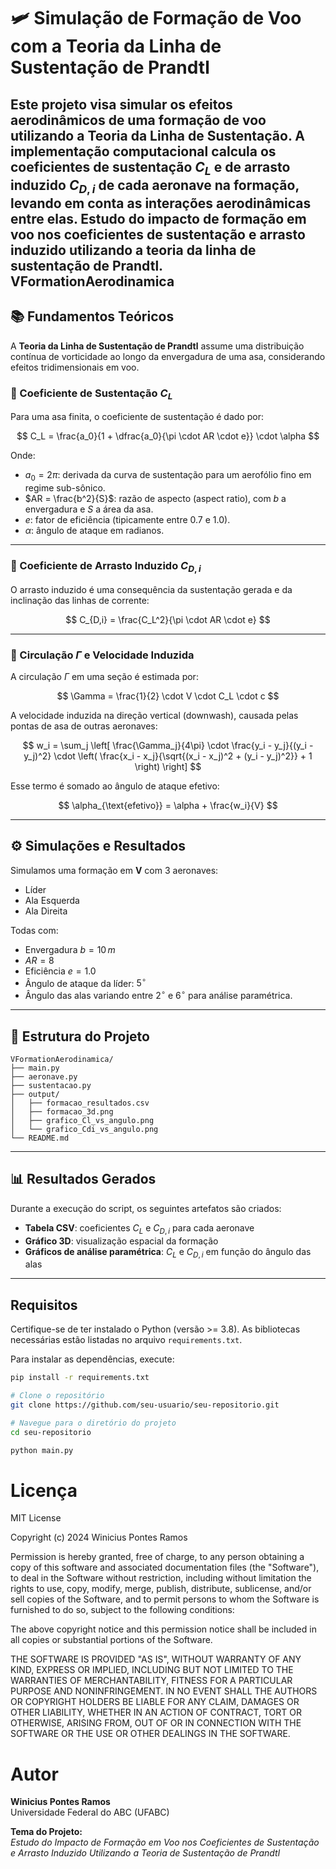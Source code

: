 # 🛩️ Simulação de Formação de Voo com a Teoria da Linha de Sustentação de Prandtl

Este projeto visa simular os efeitos aerodinâmicos de uma formação de voo utilizando a **Teoria da Linha de Sustentação**. A implementação computacional calcula os coeficientes de sustentação $C_L$ e de arrasto induzido $C_{D,i}$ de cada aeronave na formação, levando em conta as interações aerodinâmicas entre elas.
Estudo do impacto de formação em voo nos coeficientes de sustentação e arrasto induzido utilizando a teoria da linha de sustentação de Prandtl.
VFormationAerodinamica
---

## 📚 Fundamentos Teóricos

A **Teoria da Linha de Sustentação de Prandtl** assume uma distribuição contínua de vorticidade ao longo da envergadura de uma asa, considerando efeitos tridimensionais em voo.

### 📌 Coeficiente de Sustentação $C_L$

Para uma asa finita, o coeficiente de sustentação é dado por:

$$
C_L = \frac{a_0}{1 + \dfrac{a_0}{\pi \cdot AR \cdot e}} \cdot \alpha
$$

Onde:
- $a_0 = 2\pi$: derivada da curva de sustentação para um aerofólio fino em regime sub-sônico.
- $AR = \frac{b^2}{S}$: razão de aspecto (aspect ratio), com $b$ a envergadura e $S$ a área da asa.
- $e$: fator de eficiência (tipicamente entre 0.7 e 1.0).
- $\alpha$: ângulo de ataque em radianos.

---

### 📌 Coeficiente de Arrasto Induzido $C_{D,i}$

O arrasto induzido é uma consequência da sustentação gerada e da inclinação das linhas de corrente:

$$
C_{D,i} = \frac{C_L^2}{\pi \cdot AR \cdot e}
$$

---

### 📌 Circulação $\Gamma$ e Velocidade Induzida

A circulação $\Gamma$ em uma seção é estimada por:

$$
\Gamma = \frac{1}{2} \cdot V \cdot C_L \cdot c
$$

A velocidade induzida na direção vertical (downwash), causada pelas pontas de asa de outras aeronaves:

$$
w_i = \sum_j \left[ \frac{\Gamma_j}{4\pi} \cdot \frac{y_i - y_j}{(y_i - y_j)^2} \cdot \left( \frac{x_i - x_j}{\sqrt{(x_i - x_j)^2 + (y_i - y_j)^2}} + 1 \right) \right]
$$

Esse termo é somado ao ângulo de ataque efetivo:

$$
\alpha_{\text{efetivo}} = \alpha + \frac{w_i}{V}
$$

---

## ⚙️ Simulações e Resultados

Simulamos uma formação em **V** com 3 aeronaves:

- Líder
- Ala Esquerda
- Ala Direita

Todas com:
- Envergadura $b = 10\,m$
- $AR = 8$
- Eficiência $e = 1.0$
- Ângulo de ataque da líder: $5^\circ$
- Ângulo das alas variando entre $2^\circ$ e $6^\circ$ para análise paramétrica.

---

## 📁 Estrutura do Projeto

```
VFormationAerodinamica/
├── main.py
├── aeronave.py
├── sustentacao.py
├── output/
│   ├── formacao_resultados.csv
│   ├── formacao_3d.png
│   ├── grafico_Cl_vs_angulo.png
│   └── grafico_Cdi_vs_angulo.png
└── README.md
```

---

## 📊 Resultados Gerados

Durante a execução do script, os seguintes artefatos são criados:

- **Tabela CSV**: coeficientes $C_L$ e $C_{D,i}$ para cada aeronave
- **Gráfico 3D**: visualização espacial da formação
- **Gráficos de análise paramétrica**: $C_L$ e $C_{D,i}$ em função do ângulo das alas

---

## Requisitos

Certifique-se de ter instalado o Python (versão >= 3.8). As bibliotecas necessárias estão listadas no arquivo `requirements.txt`.

Para instalar as dependências, execute:

```bash
pip install -r requirements.txt
```


```bash
# Clone o repositório
git clone https://github.com/seu-usuario/seu-repositorio.git

# Navegue para o diretório do projeto
cd seu-repositorio

python main.py

```


# Licença

MIT License

Copyright (c) 2024 Winicius Pontes Ramos

Permission is hereby granted, free of charge, to any person obtaining a copy
of this software and associated documentation files (the "Software"), to deal
in the Software without restriction, including without limitation the rights
to use, copy, modify, merge, publish, distribute, sublicense, and/or sell
copies of the Software, and to permit persons to whom the Software is
furnished to do so, subject to the following conditions:

The above copyright notice and this permission notice shall be included in all
copies or substantial portions of the Software.

THE SOFTWARE IS PROVIDED "AS IS", WITHOUT WARRANTY OF ANY KIND, EXPRESS OR
IMPLIED, INCLUDING BUT NOT LIMITED TO THE WARRANTIES OF MERCHANTABILITY,
FITNESS FOR A PARTICULAR PURPOSE AND NONINFRINGEMENT. IN NO EVENT SHALL THE
AUTHORS OR COPYRIGHT HOLDERS BE LIABLE FOR ANY CLAIM, DAMAGES OR OTHER
LIABILITY, WHETHER IN AN ACTION OF CONTRACT, TORT OR OTHERWISE, ARISING FROM,
OUT OF OR IN CONNECTION WITH THE SOFTWARE OR THE USE OR OTHER DEALINGS IN THE
SOFTWARE.

# Autor

**Winicius Pontes Ramos**  
Universidade Federal do ABC (UFABC)  

**Tema do Projeto:**  
*Estudo do Impacto de Formação em Voo nos Coeficientes de Sustentação e Arrasto Induzido Utilizando a Teoria de Sustentação de Prandtl*